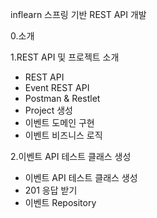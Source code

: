 inflearn
스프링 기반 REST API 개발

0.소개

1.REST API 및 프로젝트 소개

- REST API
- Event REST API
- Postman & Restlet
- Project 생성
- 이벤트 도메인 구현
- 이벤트 비즈니스 로직

2.이벤트 API 테스트 클래스 생성

- 이벤트 API 테스트 클래스 생성
- 201 응답 받기
- 이벤트 Repository
